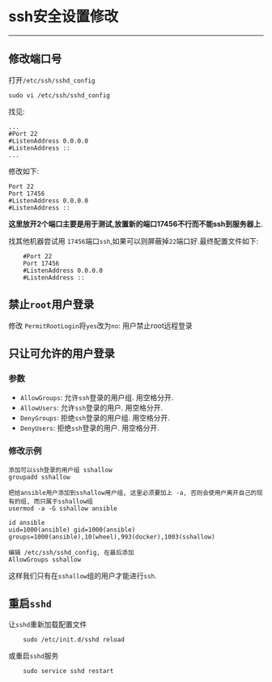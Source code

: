 # ssh安全设置修改
---

## 修改端口号

打开`/etc/ssh/sshd_config`

```shell
sudo vi /etc/ssh/sshd_config
```
		
找见:

```shell
...
#Port 22
#ListenAddress 0.0.0.0
#ListenAddress ::
...
```
		
修改如下:

```shell
Port 22
Port 17456
#ListenAddress 0.0.0.0
#ListenAddress ::
```
		
**这里放开2个端口主要是用于测试,放置新的端口17456不行而不能ssh到服务器上**.
		
找其他机器尝试用 `17456`端口`ssh`,如果可以则屏蔽掉`22`端口好.最终配置文件如下:

		#Port 22
		Port 17456
		#ListenAddress 0.0.0.0
		#ListenAddress ::
		
## 禁止`root`用户登录		
		
修改 `PermitRootLogin`将`yes`改为`no`: 用户禁止root远程登录
		
## 只让可允许的用户登录

### 参数

* `AllowGroups`: 允许`ssh`登录的用户组. 用空格分开.
* `AllowUsers`: 允许`ssh`登录的用户. 用空格分开.
* `DenyGroups`: 拒绝`ssh`登录的用户组. 用空格分开.
* `DenyUsers`: 拒绝`ssh`登录的用户. 用空格分开.

### 修改示例

```shell
添加可以ssh登录的用户组 sshallow
groupadd sshallow

把给ansible用户添加到sshallow用户组, 这里必须要加上 -a, 否则会使用户离开自己的现有的组, 而只属于sshallow组
usermod -a -G sshallow ansible

id ansible
uid=1000(ansible) gid=1000(ansible) groups=1000(ansible),10(wheel),993(docker),1003(sshallow)

编辑 /etc/ssh/sshd_config, 在最后添加 
AllowGroups sshallow
```

这样我们只有在`sshallow`组的用户才能进行`ssh`.

## 重启`sshd`		
		
让`sshd`重新加载配置文件

		sudo /etc/init.d/sshd reload
		
或重启`sshd`服务

		sudo service sshd restart
		
